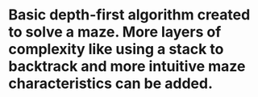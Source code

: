 # Basic depth-first algorithm created to solve a maze. More layers of complexity like using a stack to backtrack and more intuitive maze characteristics can be added.

